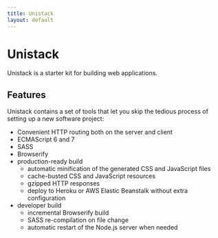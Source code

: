 ```yaml
---
title: Unistack
layout: default
---
```


# Unistack

Unistack is a starter kit for building web applications.

## Features

Unistack contains a set of tools that let you skip the tedious process of
setting up a new software project:

* Convenient HTTP routing both on the server and client
* ECMAScript 6 and 7
* SASS
* Browserify
* production-ready build
  * automatic minification of the generated CSS and JavaScript files
  * cache-busted CSS and JavaScript resources
  * gzipped HTTP responses
  * deploy to Heroku or AWS Elastic Beanstalk without extra configuration
* developer build
  * incremental Browserify build
  * SASS re-compilation on file change
  * automatic restart of the Node.js server when needed
